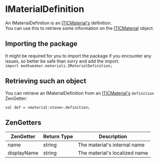 # IMaterialDefinition
An IMaterialDefinition is an [ITICMaterial's](ITICMaterial) definition.  
You can use this to retrieve some information on the [ITICMaterial](ITICMaterial) object.

## Importing the package
It might be required for you to import the package if you encounter any issues, so better be safe than sorry and add the import.  
`import modtweaker.materials.IMaterialDefinition;`

## Retrieving such an object

You can retrieve an IMaterialDefinition from an [ITICMaterial's](ITICMaterial) `definition` ZenGetter:
```
val def = <material:stone>.definition;
```

## ZenGetters

|ZenGetter   |Return Type |Description                   |
|------------|------------|------------------------------|
|name        |string      |The material's internal name  |
|displayName |string      |The material's localized name |